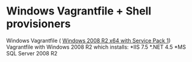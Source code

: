 Windows Vagrantfile + Shell provisioners
=============================

Windows Vagrantfile ( [Windows 2008 R2 x64 with Service Pack 1](https://vagrantcloud.com/ferventcoder/boxes/win2008r2-x64-nocm))
Vagrantfile with Windows 2008 R2 which installs:
*IIS 7.5
*.NET 4.5
*MS SQL Server 2008 R2